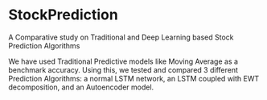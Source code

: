 # StockPrediction
A Comparative study on Traditional and Deep Learning based Stock Prediction Algorithms

We have used Traditional Predictive models like Moving Average as a benchmark accuracy. Using this, we tested and compared 3 different Prediction Algorithms: a normal LSTM network, an LSTM coupled with EWT decomposition, and an Autoencoder model.
